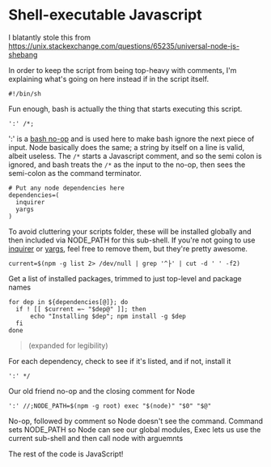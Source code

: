 # Shell-executable Javascript

I blatantly stole this from https://unix.stackexchange.com/questions/65235/universal-node-js-shebang

In order to keep the script from being top-heavy with comments, I'm explaining what's going on here instead if in
the script itself.

```
#!/bin/sh
```

Fun enough, bash is actually the thing that starts executing this script.

```
':' /*; 
```

':' is a [bash no-op](https://stackoverflow.com/questions/12404661/what-is-the-use-case-of-noop-in-bash) and is used
 here to make bash ignore the next piece of input. Node basically does the same; a string by itself on a line is valid,
 albeit useless. The `/*` starts a Javascript comment, and so the semi colon is ignored, and bash treats the `/*` as the
input to the no-op, then sees the semi-colon as the command terminator.

```
# Put any node dependencies here
dependencies=(
  inquirer
  yargs
)
```

To avoid cluttering your scripts folder, these will be installed globally and then included via NODE_PATH for this 
sub-shell. If you're not going to use [inquirer](https://www.npmjs.com/package/inquirer) or
 [yargs](https://www.npmjs.com/package/yargs), feel free to remove them, but they're pretty awesome.

```
current=$(npm -g list 2> /dev/null | grep '^├' | cut -d ' ' -f2)
```

Get a list of installed packages, trimmed to just top-level and package names

```
for dep in ${dependencies[@]}; do 
  if ! [[ $current =~ "$dep@" ]]; then
      echo "Installing $dep"; npm install -g $dep
  fi 
done
```
> (expanded for legibility)

For each dependency, check to see if it's listed, and if not, install it

```
':' */
```

Our old friend no-op and the closing comment for Node

```
':' //;NODE_PATH=$(npm -g root) exec "$(node)" "$0" "$@"
```

No-op, followed by comment so Node doesn't see the command. Command sets NODE_PATH so Node can see our global modules,
Exec lets us use the current sub-shell and then call node with arguemnts

The rest of the code is JavaScript!
